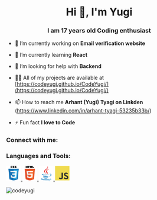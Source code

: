 <h1 align="center">Hi 👋, I'm Yugi</h1>
<h3 align="center">I am 17 years old Coding enthusiast</h3>

- 🔭 I’m currently working on **Email verification website**

- 🌱 I’m currently learning **React**

- 🤝 I’m looking for help with **Backend**

- 👨‍💻 All of my projects are available at [https://codeyugi.github.io/CodeYugi/](https://codeyugi.github.io/CodeYugi/)

- 📫 How to reach me **Arhant (Yugi) Tyagi on Linkden** (https://www.linkedin.com/in/arhant-tyagi-53235b33b/)

- ⚡ Fun fact **I love to Code**

<h3 align="left">Connect with me:</h3>
<p align="left">
</p>

<h3 align="left">Languages and Tools:</h3>
<p align="left"> <a href="https://www.w3schools.com/css/" target="_blank" rel="noreferrer"> <img src="https://raw.githubusercontent.com/devicons/devicon/master/icons/css3/css3-original-wordmark.svg" alt="css3" width="40" height="40"/> </a> <a href="https://www.w3.org/html/" target="_blank" rel="noreferrer"> <img src="https://raw.githubusercontent.com/devicons/devicon/master/icons/html5/html5-original-wordmark.svg" alt="html5" width="40" height="40"/> </a> <a href="https://www.java.com" target="_blank" rel="noreferrer"> <img src="https://raw.githubusercontent.com/devicons/devicon/master/icons/java/java-original.svg" alt="java" width="40" height="40"/> </a> <a href="https://developer.mozilla.org/en-US/docs/Web/JavaScript" target="_blank" rel="noreferrer"> <img src="https://raw.githubusercontent.com/devicons/devicon/master/icons/javascript/javascript-original.svg" alt="javascript" width="40" height="40"/> </a> </p>

<p><img align="center" src="https://github-readme-stats.vercel.app/api/top-langs?username=codeyugi&show_icons=true&locale=en&layout=compact" alt="codeyugi" /></p>
